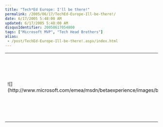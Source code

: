 ```yaml
---
title: "Tech*Ed Europe: I'll be there!"
permalink: /2005/06/17/TechEd-Europe-Ill-be-there!/
date: 6/17/2005 5:48:00 AM
updated: 6/17/2005 5:48:00 AM
disqusIdentifier: 20050617054800
tags: ["Microsoft MVP", "Tech Head Brothers"]
alias:
 - /post/TechEd-Europe-Ill-be-there!.aspx/index.html
---
```

<table>
  <tbody>
  <tr>
    <td>![](http://www.microsoft.com/emea/msdn/betaexperience/images/banner_teched_150x130.gif)</td>
    <td valign="top">I finally got the confirmation of my registration to the 
      Tech*Ed 2005 Europe, held in Amsterdam.</td></tr></tbody></table>

